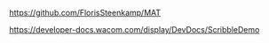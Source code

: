 https://github.com/FlorisSteenkamp/MAT

https://developer-docs.wacom.com/display/DevDocs/ScribbleDemo
